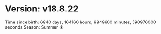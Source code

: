 # Version: v18.8.22
Time since birth: 6840 days, 164160 hours, 9849600 minutes, 590976000 seconds
Season: Summer ☀️
